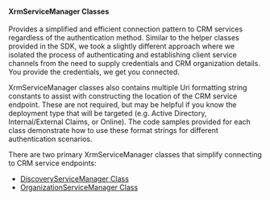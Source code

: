 #### XrmServiceManager Classes

Provides a simplified and efficient connection pattern to CRM services regardless of the authentication method. Similar to the helper classes provided in the SDK, we took a slightly different approach where we isolated the process of authenticating and establishing client service channels from the need to supply credentials and CRM organization details. You provide the credentials, we get you connected.  

XrmServiceManager classes also contains multiple Uri formatting string constants to assist with constructing the location of the CRM service endpoint.  These are not required, but may be helpful if you know the deployment type that will be targeted (e.g. Active Directory, Internal/External Claims, or Online).  The code samples provided for each class demonstrate how to use these format strings for different authentication scenarios.

There are two primary XrmServiceManager classes that simplify connecting to CRM service endpoints:

* [DiscoveryServiceManager Class](DiscoveryServiceManager-Class.md)
* [OrganizationServiceManager Class](OrganizationServiceManager-Class.md)